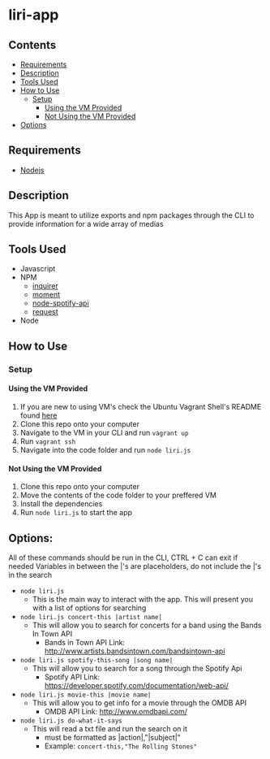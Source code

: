 # liri-app

## Contents
- [Requirements](#requirements)
- [Description](#description)
- [Tools Used](#tools-used)
- [How to Use](#how-to-use)
  - [Setup](#setup)
    - [Using the VM Provided](#using-the-vm-provided)
    - [Not Using the VM Provided](#not-using-the-vm-provided)
- [Options](#options)

## Requirements
- [Nodejs](https://nodejs.org/en/download/ "Install Node")

## Description
This App is meant to utilize exports and npm packages through the CLI to provide information for a wide array of medias

## Tools Used
- Javascript
- NPM
  - [inquirer](https://www.npmjs.com/package/inquirer "Inquirer's NPM page")
  - [moment](https://www.npmjs.com/package/moment "Moment's NPM page")
  - [node-spotify-api](https://www.npmjs.com/package/node-spotify-api "Node-Spotify-Api's NPM page")
  - [request](https://www.npmjs.com/package/request "Request's NPM page")
- Node

## How to Use
### Setup
#### Using the VM Provided
1. If you are new to using VM's check the Ubuntu Vagrant Shell's README found [here](https://github.com/switch120/ubuntu-vagrant-shell)
2. Clone this repo onto your computer
3. Navigate to the VM in your CLI and run `vagrant up`
4. Run `vagrant ssh`
5. Navigate into the code folder and run `node liri.js`

#### Not Using the VM Provided
1. Clone this repo onto your computer
2. Move the contents of the code folder to your preffered VM
3. Install the dependencies
4. Run `node liri.js` to start the app

## Options:
All of these commands should be run in the CLI, CTRL + C can exit if needed
Variables in between the |'s are placeholders, do not include the |'s in the search

- `node liri.js`
  - This is the main way to interact with the app. This will present you with a list of options for searching
- `node liri.js concert-this |artist name|`
  - This will allow you to search for concerts for a band using the Bands In Town API
    - Bands in Town API Link: http://www.artists.bandsintown.com/bandsintown-api
- `node liri.js spotify-this-song |song name|`
  - This will allow you to search for a song through the Spotify Api
    - Spotify API Link: https://developer.spotify.com/documentation/web-api/
- `node liri.js movie-this |movie name|`
  - This will allow you to get info for a movie through the OMDB API
    - OMDB API Link: http://www.omdbapi.com/
- `node liri.js do-what-it-says`
  - This will read a txt file and run the search on it
    - must be formatted as |action|,"|subject|"
    - Example: `concert-this,"The Rolling Stones"`